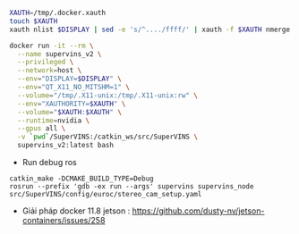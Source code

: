 ```bash
XAUTH=/tmp/.docker.xauth
touch $XAUTH
xauth nlist $DISPLAY | sed -e 's/^..../ffff/' | xauth -f $XAUTH nmerge -

docker run -it --rm \
  --name supervins_v2 \
  --privileged \
  --network=host \
  --env="DISPLAY=$DISPLAY" \
  --env="QT_X11_NO_MITSHM=1" \
  --volume="/tmp/.X11-unix:/tmp/.X11-unix:rw" \
  --env="XAUTHORITY=$XAUTH" \
  --volume="$XAUTH:$XAUTH" \
  --runtime=nvidia \
  --gpus all \
  -v `pwd`/SuperVINS:/catkin_ws/src/SuperVINS \
  supervins_v2:latest bash
```

- Run  debug ros

```
catkin_make -DCMAKE_BUILD_TYPE=Debug
rosrun --prefix 'gdb -ex run --args' supervins supervins_node src/SuperVINS/config/euroc/stereo_cam_setup.yaml
```
- Giải pháp docker 11.8 jetson : https://github.com/dusty-nv/jetson-containers/issues/258
